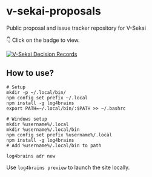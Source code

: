 # v-sekai-proposals
Public proposal and issue tracker repository for V-Sekai

👇 Click on the badge to view.

[![V-Sekai Decision Records](https://V-Sekai.github.io/v-sekai-proposals/log4brains/badge.svg)](https://V-Sekai.github.io/v-sekai-proposals/log4brains/)

## How to use?

```
# Setup
mkdir -p ~/.local/bin/
npm config set prefix ~/.local
npm install -g log4brains
export PATH=~/.local/bin/:$PATH >> ~/.bashrc
```

```
# Windows setup
mkdir %username%/.local
mkdir %username%/.local/bin
npm config set prefix %username%/.local
npm install -g log4brains
# Add %username%/.local/bin to path
```

```
log4brains adr new
```

Use `log4brains preview` to launch the site locally.
